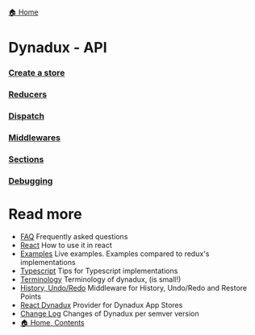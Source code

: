 [🏠 Home](../README.md)

# Dynadux - API

### [Create a store](./API-CreateStore.md)
### [Reducers](./API-Reducers.md)
### [Dispatch](./API-Dispatch.md)
### [Middlewares](./API-Middlewares.md)
### [Sections](./API-Sections.md)
### [Debugging](./API-Debugging.md)

# Read more 

- [FAQ](./FAQ.md) Frequently asked questions
- [React](./React.md) How to use it in react
- [Examples](./Examples.md) Live examples. Examples compared to redux's implementations
- [Typescript](./Typescript.md) Tips for Typescript implementations
- [Terminology](./Terminology.md) Terminology of dynadux, (is small!)
- [History, Undo/Redo](https://github.com/aneldev/dynadux-history-middleware) Middleware for History, Undo/Redo and Restore Points
- [React Dynadux](https://github.com/aneldev/react-dynadux) Provider for Dynadux App Stores
- [Change Log](doc/Change-Log.md) Changes of Dynadux per semver version
- [🏠 Home, Contents](../README.md#table-of-contents)
